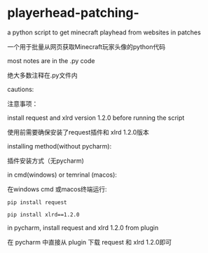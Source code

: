 # playerhead-patching-
a python script to get minecraft playhead from websites in patches

一个用于批量从网页获取Minecraft玩家头像的python代码


most notes are in the .py code

绝大多数注释在.py文件内


cautions:

注意事项：

install request and xlrd version 1.2.0 before running the script

使用前需要确保安装了request插件和 xlrd 1.2.0版本


installing method(without pycharm):

插件安装方式（无pycharm)


  in cmd(windows) or temrinal (macos):
  
  在windows cmd 或macos终端运行:
  
  
    pip install request
    
    pip install xlrd==1.2.0
    
    
in pycharm, install request and xlrd 1.2.0 from plugin

在 pycharm 中直接从 plugin 下载 request 和 xlrd 1.2.0即可
